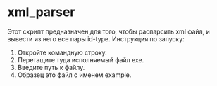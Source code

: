 # xml_parser

Этот скрипт предназначен для того, чтобы распарсить xml файл, и вывести из него все пары id-type. Инструкция по запуску:
1. Откройте командную строку.
2. Перетащите туда исполняемый файл exe.
3. Введите путь к файлу.
4. Образец это файл с именем example.
